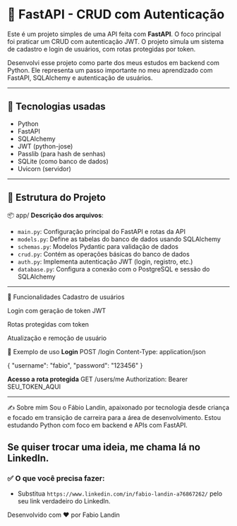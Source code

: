 # 🔐 FastAPI - CRUD com Autenticação

Este é um projeto simples de uma API feita com **FastAPI**. O foco principal foi praticar um CRUD com autenticação JWT. O projeto simula um sistema de cadastro e login de usuários, com rotas protegidas por token.

Desenvolvi esse projeto como parte dos meus estudos em backend com Python. Ele representa um passo importante no meu aprendizado com FastAPI, SQLAlchemy e autenticação de usuários.

---

## 🚀 Tecnologias usadas

- Python
- FastAPI
- SQLAlchemy
- JWT (python-jose)
- Passlib (para hash de senhas)
- SQLite (como banco de dados)
- Uvicorn (servidor)

---

## 📁 Estrutura do Projeto

📦 app/
**Descrição dos arquivos**:
- `main.py`: Configuração principal do FastAPI e rotas da API
- `models.py`: Define as tabelas do banco de dados usando SQLAlchemy
- `schemas.py`: Modelos Pydantic para validação de dados
- `crud.py`: Contém as operações básicas do banco de dados
- `auth.py`: Implementa autenticação JWT (login, registro, etc.)
- `database.py`: Configura a conexão com o PostgreSQL e sessão do SQLAlchemy

---

🔐 Funcionalidades
Cadastro de usuários

Login com geração de token JWT

Rotas protegidas com token

Atualização e remoção de usuário

📌 Exemplo de uso
**Login**
POST /login
Content-Type: application/json

{
  "username": "fabio",
  "password": "123456"
}

**Acesso a rota protegida**
GET /users/me
Authorization: Bearer SEU_TOKEN_AQUI

---
✍️ Sobre mim
Sou o Fábio Landin, apaixonado por tecnologia desde criança e focado em transição de carreira para a área de desenvolvimento. Estou estudando Python com foco em backend e APIs com FastAPI.

Se quiser trocar uma ideia, me chama lá no LinkedIn.
---

### ✅ O que você precisa fazer:

- Substitua `https://www.linkedin.com/in/fabio-landin-a76867262/` pelo seu link verdadeiro do LinkedIn.

Desenvolvido com ❤️ por Fabio Landin
